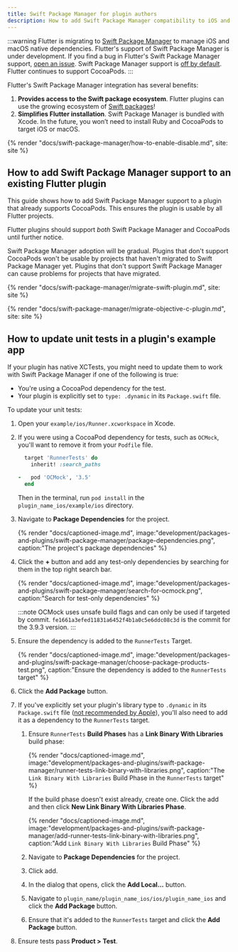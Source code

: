 ```yaml
---
title: Swift Package Manager for plugin authors
description: How to add Swift Package Manager compatibility to iOS and macOS plugins
---
```


:::warning
Flutter is migrating to [Swift Package Manager][]
to manage iOS and macOS native dependencies.
Flutter's support of Swift Package Manager is under development.
If you find a bug in Flutter's Swift Package Manager support,
[open an issue][].
Swift Package Manager support is [off by default][].
Flutter continues to support CocoaPods.
:::

Flutter's Swift Package Manager integration has several benefits:

1. **Provides access to the Swift package ecosystem**.
   Flutter plugins can use the growing ecosystem of [Swift packages][]!
1. **Simplifies Flutter installation**.
   Swift Package Manager is bundled with Xcode.
   In the future, you won’t need to install Ruby and CocoaPods to target iOS or
   macOS.


[Swift Package Manager]: https://www.swift.org/documentation/package-manager/
[off by default]: #how-to-turn-on-swift-package-manager
[Swift packages]: https://swiftpackageindex.com/
[open an issue]: {{site.github}}/flutter/flutter/issues/new?template=2_bug.yml

{% render "docs/swift-package-manager/how-to-enable-disable.md", site: site %}

## How to add Swift Package Manager support to an existing Flutter plugin

This guide shows how to add Swift Package Manager support to a plugin that
already supports CocoaPods.
This ensures the plugin is usable by all Flutter projects.

Flutter plugins should support _both_ Swift Package Manager and CocoaPods until
further notice.

Swift Package Manager adoption will be gradual.
Plugins that don't support CocoaPods won't be usable by projects that haven't
migrated to Swift Package Manager yet.
Plugins that don't support Swift Package Manager can cause problems for projects
that have migrated.


<Tabs key="darwin-plugin-type">
<Tab name="Swift plugin">

{% render "docs/swift-package-manager/migrate-swift-plugin.md", site: site %}

</Tab>
<Tab name="Objective-C plugin">

{% render "docs/swift-package-manager/migrate-objective-c-plugin.md", site: site %}

</Tab>
</Tabs>

## How to update unit tests in a plugin's example app

If your plugin has native XCTests, you might need to update them to work with
Swift Package Manager if one of the following is true:

* You're using a CocoaPod dependency for the test.
* Your plugin is explicitly set to `type: .dynamic` in its `Package.swift` file.

To update your unit tests:

1. Open your `example/ios/Runner.xcworkspace` in Xcode.

1. If you were using a CocoaPod dependency for tests, such as `OCMock`,
   you'll want to remove it from your `Podfile` file.

   ```ruby title="ios/Podfile" diff
     target 'RunnerTests' do
       inherit! :search_paths

   -   pod 'OCMock', '3.5'
     end
   ```

   Then in the terminal, run `pod install` in the `plugin_name_ios/example/ios`
   directory.

1. Navigate to **Package Dependencies** for the project.

   {% render "docs/captioned-image.md", image:"development/packages-and-plugins/swift-package-manager/package-dependencies.png", caption:"The project's package dependencies" %}

1. Click the **+** button and add any test-only dependencies by searching for
   them in the top right search bar.

   {% render "docs/captioned-image.md", image:"development/packages-and-plugins/swift-package-manager/search-for-ocmock.png", caption:"Search for test-only dependencies" %}

   :::note
   OCMock uses unsafe build flags and can only be used if targeted by commit.
   `fe1661a3efed11831a6452f4b1a0c5e6ddc08c3d` is the commit for the 3.9.3
   version.
   :::

1. Ensure the dependency is added to the `RunnerTests` Target.

   {% render "docs/captioned-image.md", image:"development/packages-and-plugins/swift-package-manager/choose-package-products-test.png", caption:"Ensure the dependency is added to the `RunnerTests` target" %}

1. Click the **Add Package** button.

1. If you've explicitly set your plugin's library type to `.dynamic` in its
   `Package.swift` file
   ([not recommended by Apple][library type recommendations]),
   you'll also need to add it as a dependency to the `RunnerTests` target.

   1. Ensure `RunnerTests` **Build Phases** has a **Link Binary With Libraries**
      build phase:

      {% render "docs/captioned-image.md", image:"development/packages-and-plugins/swift-package-manager/runner-tests-link-binary-with-libraries.png", caption:"The `Link Binary With Libraries` Build Phase in the `RunnerTests` target" %}

      If the build phase doesn't exist already, create one.
      Click the <span class="material-symbols" translate="no">add</span> and
      then click **New Link Binary With Libraries Phase**.

      {% render "docs/captioned-image.md", image:"development/packages-and-plugins/swift-package-manager/add-runner-tests-link-binary-with-libraries.png", caption:"Add `Link Binary With Libraries` Build Phase" %}

   1. Navigate to **Package Dependencies** for the project.

   1. Click <span class="material-symbols" translate="no">add</span>.

   1. In the dialog that opens, click the **Add Local...** button.

   1. Navigate to `plugin_name/plugin_name_ios/ios/plugin_name_ios` and click
      the **Add Package** button.

   1. Ensure that it's added to the `RunnerTests` target and click the
      **Add Package** button.

1. Ensure tests pass **Product > Test**.

[library type recommendations]: https://developer.apple.com/documentation/packagedescription/product/library(name:type:targets:)

